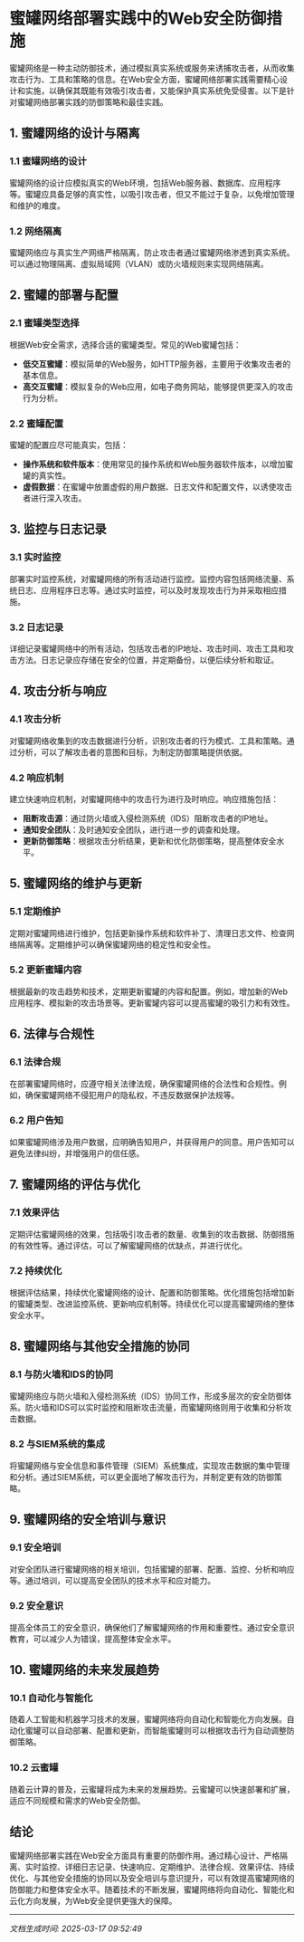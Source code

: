 # 蜜罐网络部署实践中的Web安全防御措施

蜜罐网络是一种主动防御技术，通过模拟真实系统或服务来诱捕攻击者，从而收集攻击行为、工具和策略的信息。在Web安全方面，蜜罐网络部署实践需要精心设计和实施，以确保其既能有效吸引攻击者，又能保护真实系统免受侵害。以下是针对蜜罐网络部署实践的防御策略和最佳实践。

## 1. 蜜罐网络的设计与隔离

### 1.1 蜜罐网络的设计
蜜罐网络的设计应模拟真实的Web环境，包括Web服务器、数据库、应用程序等。蜜罐应具备足够的真实性，以吸引攻击者，但又不能过于复杂，以免增加管理和维护的难度。

### 1.2 网络隔离
蜜罐网络应与真实生产网络严格隔离，防止攻击者通过蜜罐网络渗透到真实系统。可以通过物理隔离、虚拟局域网（VLAN）或防火墙规则来实现网络隔离。

## 2. 蜜罐的部署与配置

### 2.1 蜜罐类型选择
根据Web安全需求，选择合适的蜜罐类型。常见的Web蜜罐包括：
- **低交互蜜罐**：模拟简单的Web服务，如HTTP服务器，主要用于收集攻击者的基本信息。
- **高交互蜜罐**：模拟复杂的Web应用，如电子商务网站，能够提供更深入的攻击行为分析。

### 2.2 蜜罐配置
蜜罐的配置应尽可能真实，包括：
- **操作系统和软件版本**：使用常见的操作系统和Web服务器软件版本，以增加蜜罐的真实性。
- **虚假数据**：在蜜罐中放置虚假的用户数据、日志文件和配置文件，以诱使攻击者进行深入攻击。

## 3. 监控与日志记录

### 3.1 实时监控
部署实时监控系统，对蜜罐网络的所有活动进行监控。监控内容包括网络流量、系统日志、应用程序日志等。通过实时监控，可以及时发现攻击行为并采取相应措施。

### 3.2 日志记录
详细记录蜜罐网络中的所有活动，包括攻击者的IP地址、攻击时间、攻击工具和攻击方法。日志记录应存储在安全的位置，并定期备份，以便后续分析和取证。

## 4. 攻击分析与响应

### 4.1 攻击分析
对蜜罐网络收集到的攻击数据进行分析，识别攻击者的行为模式、工具和策略。通过分析，可以了解攻击者的意图和目标，为制定防御策略提供依据。

### 4.2 响应机制
建立快速响应机制，对蜜罐网络中的攻击行为进行及时响应。响应措施包括：
- **阻断攻击源**：通过防火墙或入侵检测系统（IDS）阻断攻击者的IP地址。
- **通知安全团队**：及时通知安全团队，进行进一步的调查和处理。
- **更新防御策略**：根据攻击分析结果，更新和优化防御策略，提高整体安全水平。

## 5. 蜜罐网络的维护与更新

### 5.1 定期维护
定期对蜜罐网络进行维护，包括更新操作系统和软件补丁、清理日志文件、检查网络隔离等。定期维护可以确保蜜罐网络的稳定性和安全性。

### 5.2 更新蜜罐内容
根据最新的攻击趋势和技术，定期更新蜜罐的内容和配置。例如，增加新的Web应用程序、模拟新的攻击场景等。更新蜜罐内容可以提高蜜罐的吸引力和有效性。

## 6. 法律与合规性

### 6.1 法律合规
在部署蜜罐网络时，应遵守相关法律法规，确保蜜罐网络的合法性和合规性。例如，确保蜜罐网络不侵犯用户的隐私权，不违反数据保护法规等。

### 6.2 用户告知
如果蜜罐网络涉及用户数据，应明确告知用户，并获得用户的同意。用户告知可以避免法律纠纷，并增强用户的信任感。

## 7. 蜜罐网络的评估与优化

### 7.1 效果评估
定期评估蜜罐网络的效果，包括吸引攻击者的数量、收集到的攻击数据、防御措施的有效性等。通过评估，可以了解蜜罐网络的优缺点，并进行优化。

### 7.2 持续优化
根据评估结果，持续优化蜜罐网络的设计、配置和防御策略。优化措施包括增加新的蜜罐类型、改进监控系统、更新响应机制等。持续优化可以提高蜜罐网络的整体安全水平。

## 8. 蜜罐网络与其他安全措施的协同

### 8.1 与防火墙和IDS的协同
蜜罐网络应与防火墙和入侵检测系统（IDS）协同工作，形成多层次的安全防御体系。防火墙和IDS可以实时监控和阻断攻击流量，而蜜罐网络则用于收集和分析攻击数据。

### 8.2 与SIEM系统的集成
将蜜罐网络与安全信息和事件管理（SIEM）系统集成，实现攻击数据的集中管理和分析。通过SIEM系统，可以更全面地了解攻击行为，并制定更有效的防御策略。

## 9. 蜜罐网络的安全培训与意识

### 9.1 安全培训
对安全团队进行蜜罐网络的相关培训，包括蜜罐的部署、配置、监控、分析和响应等。通过培训，可以提高安全团队的技术水平和应对能力。

### 9.2 安全意识
提高全体员工的安全意识，确保他们了解蜜罐网络的作用和重要性。通过安全意识教育，可以减少人为错误，提高整体安全水平。

## 10. 蜜罐网络的未来发展趋势

### 10.1 自动化与智能化
随着人工智能和机器学习技术的发展，蜜罐网络将向自动化和智能化方向发展。自动化蜜罐可以自动部署、配置和更新，而智能蜜罐则可以根据攻击行为自动调整防御策略。

### 10.2 云蜜罐
随着云计算的普及，云蜜罐将成为未来的发展趋势。云蜜罐可以快速部署和扩展，适应不同规模和需求的Web安全防御。

## 结论

蜜罐网络部署实践在Web安全方面具有重要的防御作用。通过精心设计、严格隔离、实时监控、详细日志记录、快速响应、定期维护、法律合规、效果评估、持续优化、与其他安全措施的协同以及安全培训与意识提升，可以有效提高蜜罐网络的防御能力和整体安全水平。随着技术的不断发展，蜜罐网络将向自动化、智能化和云化方向发展，为Web安全提供更强大的保障。

---

*文档生成时间: 2025-03-17 09:52:49*

